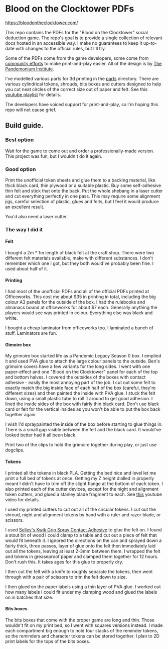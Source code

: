 # Blood on the Clocktower PDFs

https://bloodontheclocktower.com/

This repo contains the PDFs for the "Blood on the Clocktower" social deduction game.
The repo's goal is to provide a single collection of relevant docs hosted in an
accessible way. I make no guarantees to keep it up-to-date with changes to the official
rules, but I'll try.

Some of the PDFs come from the game developers, some come from [community efforts](http://bignose.whitetree.org/projects/botc/diy/) to
make print-and-play easier. All of the design is by [The Pandemonium Institute](https://www.thepandemoniuminstitute.com/).

I've modelled various parts for 3d printing in the [parts](./parts/) directory. There are various cylindrical tokens,
shrouds, bits boxes and cutters designed to help you cut neat circles of the correct size out of paper and felt.
See this [youtube playlist](https://www.youtube.com/playlist?list=PLT7ckgz8vcobaxTT2ZPutclZR1B4fdxIY) for details.

The developers have voiced support for print-and-play, so I'm hoping this repo will not
cause grief.

## Build guide.

### Best option

Wait for the game to come out and order a professionally-made version. This project was fun, but I wouldn't do it again.

### Good option

Print the unofficial token sheets and glue them to a backing material, like thick black card, thin plywood or a suitable plastic. Buy some self-adhesive thin felt and stick that onto the back. Put the whole shebang in a laser cutter and cut everything perfectly in one pass. This may require some alignment jigs, careful selection of plastic, glues and felts, but I feel it would produce an excellent result.

You'd also need a laser cutter.

### The way I did it

#### Felt

I bought a 2m * 1m length of black felt at the craft shop. There were two different felt materials available, make with different substances. I don't remember which one I got, but they both would've probably been fine. I used about half of it.

#### Printing

I had most of the unofficial PDFs and all of the official PDFs printed at Officeworks. This cost me about $35 in printing in total, including the big colour A3 panels for the outside of the box. I had the rulebooks and almanacs bound at officeworks for about $7 each. Generally anything the players would see was printed in colour. Everything else was black and white.

I bought a cheap laminator from officeworks too. I laminated a bunch of stuff. Laminators are fun.

#### Gimoire box

My grimoire box started life as a Pandemic Legacy Season 0 box. I emptied it and used PVA glue to attach the large colour panels to the outside. Ben's grimoire covers have a few variants for the long sides. I went with one paper-effect and one "Blood on the Clocktower" panel for each of the top and bottom halves. I covered the outsides of the boxes with contact adhesive - easily the most annoying part of the job. I cut out some felt to exactly match the big inside face of each half of the box (careful, they're different sizes) and then painted the inside with PVA glue. I stuck the felt down, using a small plastic tube to roll it around to get good adhesion. I lined the inside sides of the box with fairly thin black card. Don't use black card or felt for the vertical insides as you won't be able to put the box back together again.

I wish I'd spraypainted the inside of the box before starting to glue things in. There is a small gap visible between the felt and the black card. It would've looked better had it all been black.

Print two of the clips to hold the grimoire together during play, or just use dogclips.

#### Tokens

I printed all the tokens in black PLA. Getting the bed nice and level let me print a full bed of tokens at once. Getting my Z height dialled in properly meant I didn't have to trim off the slight flange at the bottom of each token. I also printed each of the cutter devices, except for the night and alignment token cutters, and glued a stanley blade fragment to each. See [this](https://www.youtube.com/watch?v=AbR4J_EybyQ&list=PLT7ckgz8vcobaxTT2ZPutclZR1B4fdxIY&index=1) youtube video for details.

I used my printed cutters to cut out all of the circular tokens. I cut out the shroud, night and alignment tokens by hand with a ruler and razor blade, or scissors.

I used [Selley's Kwik Grip Spray Contact Adhesive](https://www.bunnings.com.au/selleys-150g-kwik-grip-spray-contact-adhesive_p1230081) to glue the felt on. I found a stout bit of wood I could clamp to a table and cut out a piece of felt that would fit beneath it. I ignored the directions on the can and sprayed down a fairly thick, three passes, layer of glue onto the felt then immediately laid out all the tokens, leaving at least 2-3mm between them. I wrapped the felt and tokens in greaseproof paper and clamped them together for 12 hours. Don't rush this. It takes ages for this glue to properly dry.

I then cut the felt with a knife to roughly separate the tokens, then went through with a pair of scissors to trim the felt down to size.

I then glued on the paper labels using a thin layer of PVA glue. I worked out how many labels I could fit under my clamping wood and glued the labels on in batches that size.

#### Bits boxes

The bits boxes that come with the proper game are long and thin. Those wouldn't fit on my print bed, so I went with squares versions instead. I made each compartment big enough to hold four stacks of the reminder tokens, so the reminders and character tokens can be stored together. I plan to 2D print labels for the tops of the bits boxes.

